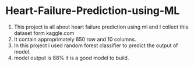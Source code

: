 # Heart-Failure-Prediction-using-ML

1. This project is all about heart failure prediction using ml and I collect this dataset form kaggle.com
2. It contain approprimately 650 row and 10 columns.
3. In this project i used random forest classifier to predict the output of model.
4. model output is 88% it is a good model to build.
